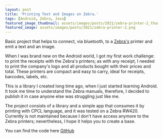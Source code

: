 ```yaml
---
layout: post
title: 'Printing Text and Images on Zebra.'
tags: [Android, Zebra, Java]
featured_image_thumbnail: assets/images/posts/2021/zebra-printer-2_thumbnail2.jpg
featured_image: assets/images/posts/2021/zebra-printer-2.png
---
```


Basic project that helps to connect, via bluetooth, to a [Zebra's](https://www.zebra.com/us/en/products/printers.html) printer and emit a text and an image. 

<!--more-->

When I was brand new on the Android world, I got my first work challenge: to print the receipts with the Zebra's printers; as with any receipt, I needed to print the company's logo and all products bought with their prices and total. These printers are compact and easy to carry, ideal for receipts, barcodes, labels, etc.

This is a library I created long time ago, when I just started learning Android. It took me time to understand the Zebra manuals, therefore, I decided to publish it in case anyone else was struggling just like me. 

The project consists of a library and a simple app that consumes it by printing with CPCL language, and it was tested on a Zebra RW420. Currently is not maintained because I don't have access anymore to the Zebra printers; nevertheless, I hope it helps you to create a base.

You can find the code here [GitHub](https://github.com/rosebm/ZebraPrintingAndroid)
